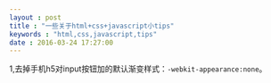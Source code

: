 ```yaml
---
layout : post
title : "一些关于html+css+javascript小tips"
keywords : "html,css,javascript,tips"
date : 2016-03-24 17:27:00
---
```

1,去掉手机h5对input按钮加的默认渐变样式：`-webkit-appearance:none`。 
